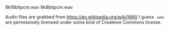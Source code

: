 8k16bitpcm.wav
8k8bitpcm.wav

Audio files are grabbed from https://en.wikipedia.org/wiki/WAV
I guess `.wav` are permissively licensed under some kind of Createive Commons license.


